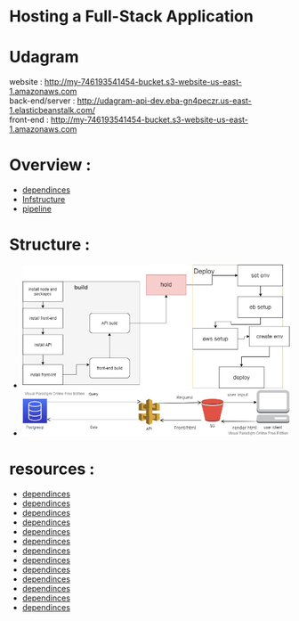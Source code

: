 # Hosting a Full-Stack Application



# Udagram

website : http://my-746193541454-bucket.s3-website-us-east-1.amazonaws.com
<br>
back-end/server : http://udagram-api-dev.eba-gn4peczr.us-east-1.elasticbeanstalk.com/
<br>
front-end : http://my-746193541454-bucket.s3-website-us-east-1.amazonaws.com

# Overview :
- [dependinces](docs/dependinces.md.md)  
- [Infstructure](docs/Infstructure.md)
- [pipeline](docs/.pipeline.md)


# Structure :
- ![pipline](/screenshot/pipline.jpg)
- ![aws_cloud](/screenshot/AWS_Cloud.jpg)

# resources :
- [dependinces](docs/dependinces.md.md)  
- [dependinces](docs/dependinces.md.md)  
- [dependinces](docs/dependinces.md.md)  
- [dependinces](docs/dependinces.md.md)  
- [dependinces](docs/dependinces.md.md)  
- [dependinces](docs/dependinces.md.md)  
- [dependinces](docs/dependinces.md.md)  
- [dependinces](docs/dependinces.md.md)  
- [dependinces](docs/dependinces.md.md)  
- [dependinces](docs/dependinces.md.md)  
- [dependinces](docs/dependinces.md.md)  
- [dependinces](docs/dependinces.md.md)  
- [dependinces](docs/dependinces.md.md)  
